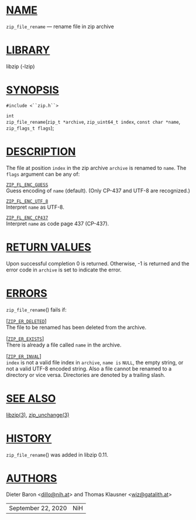 # [NAME](#NAME)

`zip_file_rename` — rename file in zip archive

# [LIBRARY](#LIBRARY)

libzip (-lzip)

# [SYNOPSIS](#SYNOPSIS)

`#include <``zip.h``>`

`int`  
`zip_file_rename`(`zip_t *archive`, `zip_uint64_t index`,
`const char *name`, `zip_flags_t flags`);

# [DESCRIPTION](#DESCRIPTION)

The file at position `index` in the zip archive `archive` is renamed to
`name`. The `flags` argument can be any of:

[`ZIP_FL_ENC_GUESS`](#ZIP_FL_ENC_GUESS)  
Guess encoding of `name` (default). (Only CP-437 and UTF-8 are
recognized.)

[`ZIP_FL_ENC_UTF_8`](#ZIP_FL_ENC_UTF_8)  
Interpret `name` as UTF-8.

[`ZIP_FL_ENC_CP437`](#ZIP_FL_ENC_CP437)  
Interpret `name` as code page 437 (CP-437).

# [RETURN VALUES](#RETURN_VALUES)

Upon successful completion 0 is returned. Otherwise, -1 is returned and
the error code in `archive` is set to indicate the error.

# [ERRORS](#ERRORS)

`zip_file_rename`() fails if:

\[[`ZIP_ER_DELETED`](#ZIP_ER_DELETED)\]  
The file to be renamed has been deleted from the archive.

\[[`ZIP_ER_EXISTS`](#ZIP_ER_EXISTS)\]  
There is already a file called `name` in the archive.

\[[`ZIP_ER_INVAL`](#ZIP_ER_INVAL)\]  
`index` is not a valid file index in `archive`, `name is` `NULL`, the
empty string, or not a valid UTF-8 encoded string. Also a file cannot be
renamed to a directory or vice versa. Directories are denoted by a
trailing slash.

# [SEE ALSO](#SEE_ALSO)

[libzip(3)](libzip.md), [zip_unchange(3)](zip_unchange.md)

# [HISTORY](#HISTORY)

`zip_file_rename`() was added in libzip 0.11.

# [AUTHORS](#AUTHORS)

Dieter Baron \<[dillo@nih.at](mailto:dillo@nih.at)\> and Thomas Klausner
\<[wiz@gatalith.at](mailto:wiz@gatalith.at)\>

|                    |     |
|--------------------|-----|
| September 22, 2020 | NiH |
